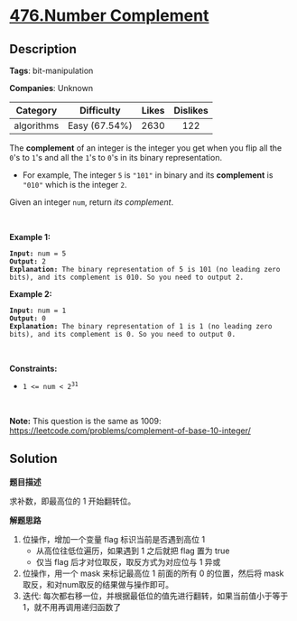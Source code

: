 # [476.Number Complement](https://leetcode.com/problems/number-complement/description/)

## Description

**Tags**: bit-manipulation

**Companies**: Unknown

| Category | Difficulty | Likes | Dislikes |
| :------: | :--------: | :---: | :------: |
| algorithms | Easy (67.54%) | 2630 | 122 |

<p>The <strong>complement</strong> of an integer is the integer you get when you flip all the <code>0</code>&#39;s to <code>1</code>&#39;s and all the <code>1</code>&#39;s to <code>0</code>&#39;s in its binary representation.</p>
<ul>
  <li>For example, The integer <code>5</code> is <code>&quot;101&quot;</code> in binary and its <strong>complement</strong> is <code>&quot;010&quot;</code> which is the integer <code>2</code>.</li>
</ul>
<p>Given an integer <code>num</code>, return <em>its complement</em>.</p>
<p>&nbsp;</p>
<p><strong class="example">Example 1:</strong></p>
<pre><code><strong>Input:</strong> num = 5
<strong>Output:</strong> 2
<strong>Explanation:</strong> The binary representation of 5 is 101 (no leading zero bits), and its complement is 010. So you need to output 2.</code></pre>
<p><strong class="example">Example 2:</strong></p>
<pre><code><strong>Input:</strong> num = 1
<strong>Output:</strong> 0
<strong>Explanation:</strong> The binary representation of 1 is 1 (no leading zero bits), and its complement is 0. So you need to output 0.</code></pre>
<p>&nbsp;</p>
<p><strong>Constraints:</strong></p>
<ul>
  <li><code>1 &lt;= num &lt; 2<sup>31</sup></code></li>
</ul>
<p>&nbsp;</p>
<p><strong>Note:</strong> This question is the same as 1009: <a href="https://leetcode.com/problems/complement-of-base-10-integer/" target="_blank">https://leetcode.com/problems/complement-of-base-10-integer/</a></p>

## Solution

**题目描述**

求补数，即最高位的 1 开始翻转位。

**解题思路**

1. 位操作，增加一个变量 flag 标识当前是否遇到高位 1
   - 从高位往低位遍历，如果遇到 1 之后就把 flag 置为 true
   - 仅当 flag 后才对位取反，取反方式为对应位与 1 异或
2. 位操作，用一个 mask 来标记最高位 1 前面的所有 0 的位置，然后将 mask 取反，和对num取反的结果做与操作即可。
3. 迭代: 每次都右移一位，并根据最低位的值先进行翻转，如果当前值小于等于1，就不用再调用递归函数了


